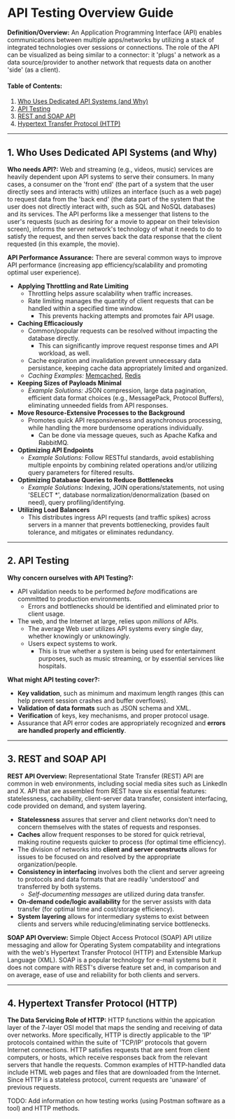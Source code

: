 # API Testing Overview Guide

**Definition/Overview:** An Application Programming Interface (API) enables communications between multiple apps/networks by utilizing a stack of integrated technologies over sessions or connections. The role of the API can be visualized as being similar to a connector: it 'plugs' a network as a data source/provider to another network that requests data on another 'side' (as a client).

#### Table of Contents:

1. [Who Uses Dedicated API Systems (and Why)](#dedicated-api)
2. [API Testing](#api-testing)
3. [REST and SOAP API](#rest-and-soap)
4. [Hypertext Transfer Protocol (HTTP)](#http)
  
<hr />

## 1. <a name="dedicated-api">Who Uses Dedicated API Systems (and Why)</a>
  
**Who needs API?:** Web and streaming (e.g., videos, music) services are heavily dependent upon API systems to serve their consumers. In many cases, a consumer on the 'front end' (the part of a system that the user directly sees and interacts with) utilizes an interface (such as a web page) to request data from the 'back end' (the data part of the system that the user does not directly interact with, such as SQL and NoSQL databases) and its services. The API performs like a messenger that listens to the user's requests (such as desiring for a movie to appear on their television screen), informs the server network's technology of what it needs to do to satisfy the request, and then serves back the data response that the client requested (in this example, the movie).

**API Performance Assurance:** There are several common ways to improve API performance (increasing app efficiency/scalability and promoting optimal user experience).
  
* **Applying Throttling and Rate Limiting**
  + Throttling helps assure scalability when traffic increases.
  + Rate limiting manages the quantity of client requests that can be handled within a specified time window.
    - This prevents hacking attempts and promotes fair API usage.
* **Caching Efficaciously**
  + Common/popular requests can be resolved without impacting the database directly.
    - This can significantly improve request response times and API workload, as well.
  + Cache expiration and invalidation prevent unnecessary data persistance, keeping cache data appropriately limited and organized.
  + *Caching Examples:* [Memcached](https://memcached.org/), [Redis](https://redis.io/)
* **Keeping Sizes of Payloads Minimal**
  + *Example Solutions:* JSON compression, large data pagination, efficient data format choices (e.g., MessagePack, Protocol Buffers), eliminating unneeded fields from API responses.
* **Move Resource-Extensive Processes to the Background**
  + Promotes quick API responsiveness and asynchronous processing, while handling the more burdensome operations individually.
    - Can be done via message queues, such as Apache Kafka and RabbitMQ.
* **Optimizing API Endpoints**
  + *Example Solutions:* Follow RESTful standards, avoid establishing multiple enpoints by combining related operations and/or utilizing query parameters for filtered results.
* **Optimizing Database Queries to Reduce Bottlenecks**
  + *Example Solutions:* Indexing, JOIN operations/statements, not using 'SELECT *', database normalization/denormalization (based on need), query profiling/identifying.
* **Utilizing Load Balancers**
  + This distributes ingress API requests (and traffic spikes) across servers in a manner that prevents bottlenecking, provides fault tolerance, and mitigates or eliminates redundancy.
  
<hr />
  
## 2. <a name="api-testing">API Testing</a>
  
**Why concern ourselves with API Testing?:**
* API validation needs to be performed *before* modifications are committed to production environments.
  + Errors and bottlenecks should be identified and eliminated prior to client usage.
* The web, and the Internet at large, relies upon *millions* of APIs.
  + The average Web user utilizes API systems every single day, whether knowingly or unknowingly.
  + Users expect systems to work.
    - This is true whether a system is being used for entertainment purposes, such as music streaming, or by essential services like hospitals.

**What might API testing cover?:**
* **Key validation**, such as minimum and maximum length ranges (this can help prevent session crashes and buffer overflows).
* **Validation of data formats** such as JSON schema and XML.
* **Verification** of keys, key mechanisms, and proper protocol usage.
* Assurance that API error codes are appropriately recognized and **errors are handled properly and efficiently**.
    
<hr />
  
## 3. <a name="rest-and-soap">REST and SOAP API</a>
  
**REST API Overview:** Representational State Transfer (REST) API are common in web environments, including social media sites such as LinkedIn and X. API that are assembled from REST have six essential features: statelessness, cachability, client-server data transfer, consistent interfacing, code provided on demand, and system layering.
  
* **Statelessness** assures that server and client networks don't need to concern themselves with the states of requests and responses.
* **Caches** allow frequent responses to be stored for quick retrieval, making routine requests quicker to process (for optimal time efficiency).
* The division of networks into **client and server constructs** allows for issues to be focused on and resolved by the appropriate organization/people.
* **Consistency in interfacing** involves both the client and server agreeing to protocols and data formats that are readily 'understood' and transferred by both systems.
  + *Self-documenting messages* are utilized during data transfer.
* **On-demand code/logic availability** for the server assists with data transfer (for optimal time and cost/storage efficiency).
* **System layering** allows for intermediary systems to exist between clients and servers while reducing/eliminating service bottlenecks.
  
**SOAP API Overview:** Simple Object Access Protocol (SOAP) API utilize messaging and allow for Operating System compatability and integrations with the web's Hypertext Transfer Protocol (HTTP) and Extensible Markup Language (XML). SOAP is a popular technology for e-mail systems but it does not compare with REST's diverse feature set and, in comparison and on average, ease of use and reliability for both clients and servers.
  
<hr />
  
## 4. <a name="http">Hypertext Transfer Protocol (HTTP)</a>
  
**The Data Servicing Role of HTTP:** HTTP functions within the appication layer of the 7-layer OSI model that maps the sending and receiving of data over networks. More specifically, HTTP is directly applicable to the 'IP' protocols contained within the suite of 'TCP/IP' protocols that govern Internet connections. HTTP satisfies requests that are sent from client computers, or hosts, which receive responses back from the relevant servers that handle the requests. Common examples of HTTP-handled data include HTML web pages and files that are downloaded from the Internet. Since HTTP is a stateless protocol, current requests are 'unaware' of previous requests.
  
TODO: Add information on how testing works (using Postman software as a tool) and HTTP methods.
